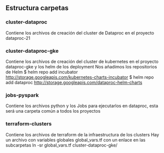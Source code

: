 ## Estructura carpetas

### cluster-dataproc
Contiene los archivos de creación del cluster de Dataproc en el proyecto dataproc-21

### cluster-dataproc-gke
Contiene los archivos de creación del cluster de kubernetes en el proyecto dataproc-gke y los helm de los deployment
Nos añadimos los repositorios de Helm
$ helm repo add incubator http://storage.googleapis.com/kubernetes-charts-incubator
$ helm repo add dataproc http://storage.googleapis.com/dataproc-helm-charts


### jobs-pyspark
Contiene los archivos python  y los Jobs para ejecutarlos en dataproc, esta será una carpeta común a todos los proyectos

### terraform-clusters
Contiene los archivos de terraform de la infraestructura de los clusters
Hay un archivo con variables globales global_vars.tf  con un enlace en las subcarpetas
ln -sr global_vars.tf cluster-dataproc-gke/
